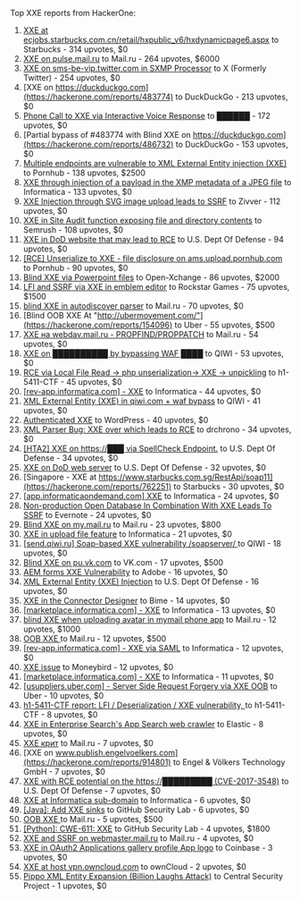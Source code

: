 Top XXE reports from HackerOne:

1. [XXE at ecjobs.starbucks.com.cn/retail/hxpublic_v6/hxdynamicpage6.aspx](https://hackerone.com/reports/500515) to Starbucks - 314 upvotes, $0
2. [XXE on pulse.mail.ru](https://hackerone.com/reports/505947) to Mail.ru - 264 upvotes, $6000
3. [XXE on sms-be-vip.twitter.com in SXMP Processor](https://hackerone.com/reports/248668) to X (Formerly Twitter) - 254 upvotes, $0
4. [XXE on https://duckduckgo.com](https://hackerone.com/reports/483774) to DuckDuckGo - 213 upvotes, $0
5. [Phone Call to XXE via Interactive Voice Response](https://hackerone.com/reports/395296) to ██████ - 172 upvotes, $0
6. [Partial bypass of #483774 with Blind XXE on https://duckduckgo.com](https://hackerone.com/reports/486732) to DuckDuckGo - 153 upvotes, $0
7. [Multiple endpoints are vulnerable to XML External Entity injection (XXE) ](https://hackerone.com/reports/72272) to Pornhub - 138 upvotes, $2500
8. [XXE through injection of a payload in the XMP metadata of a JPEG file](https://hackerone.com/reports/836877) to Informatica - 133 upvotes, $0
9. [XXE Injection through SVG image upload leads to SSRF](https://hackerone.com/reports/897244) to Zivver - 112 upvotes, $0
10. [XXE in Site Audit function exposing file and directory contents](https://hackerone.com/reports/312543) to Semrush - 108 upvotes, $0
11. [XXE in DoD website that may lead to RCE](https://hackerone.com/reports/227880) to U.S. Dept Of Defense - 94 upvotes, $0
12. [[RCE] Unserialize to XXE - file disclosure on ams.upload.pornhub.com](https://hackerone.com/reports/142562) to Pornhub - 90 upvotes, $0
13. [Blind XXE via Powerpoint files](https://hackerone.com/reports/334488) to Open-Xchange - 86 upvotes, $2000
14. [LFI and SSRF via XXE in emblem editor](https://hackerone.com/reports/347139) to Rockstar Games - 75 upvotes, $1500
15. [blind XXE in autodiscover parser](https://hackerone.com/reports/315837) to Mail.ru - 70 upvotes, $0
16. [Blind OOB XXE At "http://ubermovement.com/"](https://hackerone.com/reports/154096) to Uber - 55 upvotes, $500
17. [XXE на webdav.mail.ru -  PROPFIND/PROPPATCH](https://hackerone.com/reports/758978) to Mail.ru - 54 upvotes, $0
18. [XXE on ██████████ by bypassing WAF ████](https://hackerone.com/reports/433996) to QIWI - 53 upvotes, $0
19. [RCE via Local File Read -\> php unserialization-\> XXE -\> unpickling](https://hackerone.com/reports/415501) to h1-5411-CTF - 45 upvotes, $0
20. [[rev-app.informatica.com] - XXE](https://hackerone.com/reports/105434) to Informatica - 44 upvotes, $0
21. [XML External Entity (XXE) in qiwi.com + waf bypass](https://hackerone.com/reports/99279) to QIWI - 41 upvotes, $0
22. [Authenticated XXE](https://hackerone.com/reports/1095645) to WordPress - 40 upvotes, $0
23. [XML Parser Bug: XXE over which leads to RCE](https://hackerone.com/reports/55431) to drchrono - 34 upvotes, $0
24. [[HTA2] XXE on https://███ via SpellCheck Endpoint.](https://hackerone.com/reports/715949) to U.S. Dept Of Defense - 34 upvotes, $0
25. [XXE on DoD web server](https://hackerone.com/reports/188743) to U.S. Dept Of Defense - 32 upvotes, $0
26. [Singapore - XXE at https://www.starbucks.com.sg/RestApi/soap11](https://hackerone.com/reports/762251) to Starbucks - 30 upvotes, $0
27. [[app.informaticaondemand.com] XXE](https://hackerone.com/reports/105753) to Informatica - 24 upvotes, $0
28. [Non-production Open Database In Combination With XXE Leads To SSRF](https://hackerone.com/reports/742808) to Evernote - 24 upvotes, $0
29. [Blind XXE on my.mail.ru](https://hackerone.com/reports/276276) to Mail.ru - 23 upvotes, $800
30. [ XXE in upload file feature](https://hackerone.com/reports/105787) to Informatica - 21 upvotes, $0
31. [[send.qiwi.ru] Soap-based XXE vulnerability /soapserver/ ](https://hackerone.com/reports/36450) to QIWI - 18 upvotes, $0
32. [Blind XXE on pu.vk.com](https://hackerone.com/reports/296622) to VK.com - 17 upvotes, $500
33. [AEM forms XXE Vulnerability](https://hackerone.com/reports/1321070) to Adobe - 16 upvotes, $0
34. [XML External Entity (XXE) Injection](https://hackerone.com/reports/2573567) to U.S. Dept Of Defense - 16 upvotes, $0
35. [XXE in the Connector Designer](https://hackerone.com/reports/112116) to Bime - 14 upvotes, $0
36. [[marketplace.informatica.com] - XXE](https://hackerone.com/reports/106797) to Informatica - 13 upvotes, $0
37. [blind XXE when uploading avatar in mymail phone app](https://hackerone.com/reports/277341) to Mail.ru - 12 upvotes, $1000
38. [OOB XXE ](https://hackerone.com/reports/690387) to Mail.ru - 12 upvotes, $500
39. [[rev-app.informatica.com] - XXE via SAML](https://hackerone.com/reports/106865) to Informatica - 12 upvotes, $0
40. [XXE issue](https://hackerone.com/reports/130661) to Moneybird - 12 upvotes, $0
41. [[marketplace.informatica.com] - XXE](https://hackerone.com/reports/106802) to Informatica - 11 upvotes, $0
42. [[usuppliers.uber.com] - Server Side Request Forgery via XXE OOB](https://hackerone.com/reports/448598) to Uber - 10 upvotes, $0
43. [h1-5411-CTF report: LFI / Deserialization / XXE vulnerability, ](https://hackerone.com/reports/415233) to h1-5411-CTF - 8 upvotes, $0
44. [XXE in Enterprise Search's App Search web crawler](https://hackerone.com/reports/1156748) to Elastic - 8 upvotes, $0
45. [XXE крит](https://hackerone.com/reports/449627) to Mail.ru - 7 upvotes, $0
46. [XXE on www.publish.engelvoelkers.com](https://hackerone.com/reports/914801) to Engel & Völkers Technology GmbH - 7 upvotes, $0
47. [XXE with RCE potential on the https://█████████ (CVE-2017-3548)](https://hackerone.com/reports/710654) to U.S. Dept Of Defense - 7 upvotes, $0
48. [XXE at Informatica sub-domain](https://hackerone.com/reports/150520) to Informatica - 6 upvotes, $0
49. [[Java]: Add XXE sinks](https://hackerone.com/reports/1339787) to GitHub Security Lab - 6 upvotes, $0
50. [OOB XXE ](https://hackerone.com/reports/690295) to Mail.ru - 5 upvotes, $500
51. [[Python]: CWE-611: XXE](https://hackerone.com/reports/1512937) to GitHub Security Lab - 4 upvotes, $1800
52. [XXE and SSRF on webmaster.mail.ru](https://hackerone.com/reports/12583) to Mail.ru - 4 upvotes, $0
53. [XXE in OAuth2 Applications gallery profile App logo](https://hackerone.com/reports/104620) to Coinbase - 3 upvotes, $0
54. [XXE at host vpn.owncloud.com](https://hackerone.com/reports/105980) to ownCloud - 2 upvotes, $0
55. [Pippo XML Entity Expansion (Billion Laughs Attack)](https://hackerone.com/reports/506791) to Central Security Project - 1 upvotes, $0
